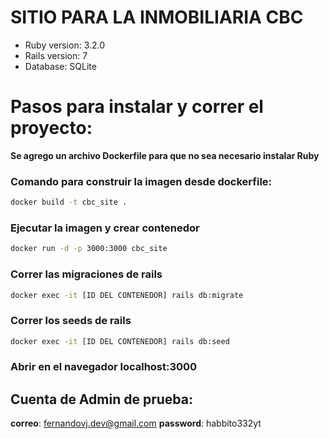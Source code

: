 # SITIO PARA LA INMOBILIARIA CBC

* Ruby version: 3.2.0
* Rails version: 7
* Database: SQLite

# Pasos para instalar y correr el proyecto:

**Se agrego un archivo Dockerfile para que no sea necesario instalar Ruby**

### Comando para construir la imagen desde dockerfile: 

```sh
docker build -t cbc_site .
```

### Ejecutar la imagen y crear contenedor
```sh
docker run -d -p 3000:3000 cbc_site
```

### Correr las migraciones de rails
```sh
docker exec -it [ID DEL CONTENEDOR] rails db:migrate
```

### Correr los seeds de rails
```sh
docker exec -it [ID DEL CONTENEDOR] rails db:seed
```

### Abrir en el navegador localhost:3000

## Cuenta de Admin de prueba:
**correo**: fernandovj.dev@gmail.com
**password**: habbito332yt



